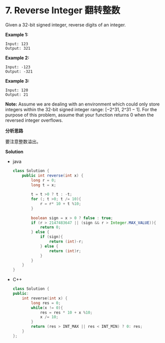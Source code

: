 # 7. Reverse Integer 翻转整数

Given a 32-bit signed integer, reverse digits of an integer.

**Example 1:**

```
Input: 123
Output: 321
```

**Example 2:**

```
Input: -123
Output: -321
```

**Example 3:**

```
Input: 120
Output: 21
```

**Note:**
Assume we are dealing with an environment which could only store integers within the 32-bit signed integer range: [−2^31,  2^31 − 1]. For the purpose of this problem, assume that your function returns 0 when the reversed integer overflows.

**分析思路**

要注意整数溢出。

**Solution**

+ java

  ```java
  class Solution {
      public int reverse(int x) {
          long r = 0;
          long t = x;
          
          t = t >0 ? t : -t;
          for (; t >0; t /= 10){
              r = r* 10 + t %10;
          }
          
          boolean sign = x > 0 ? false : true;
          if (r > 2147483647 || (sign && r > Integer.MAX_VALUE)){
              return 0;
          } else {
              if (sign){
                  return (int)-r;
              } else {
                  return (int)r;
              }
          }
      }
  }
  ```

+ C++

  ```c++
  class Solution {
  public:
      int reverse(int x) {
          long res = 0;
          while(x != 0){
              res = res * 10 + x %10;
              x /= 10;
          }
          return (res > INT_MAX || res < INT_MIN) ? 0: res;
      }
  };
  ```

  

